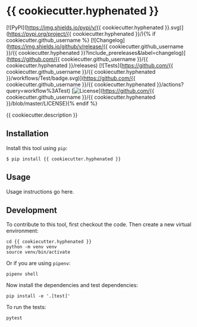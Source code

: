 # {{ cookiecutter.hyphenated }}

[![PyPI](https://img.shields.io/pypi/v/{{ cookiecutter.hyphenated }}.svg)](https://pypi.org/project/{{ cookiecutter.hyphenated }}/){% if cookiecutter.github_username %}
[![Changelog](https://img.shields.io/github/v/release/{{ cookiecutter.github_username }}/{{ cookiecutter.hyphenated }}?include_prereleases&label=changelog)](https://github.com/{{ cookiecutter.github_username }}/{{ cookiecutter.hyphenated }}/releases)
[![Tests](https://github.com/{{ cookiecutter.github_username }}/{{ cookiecutter.hyphenated }}/workflows/Test/badge.svg)](https://github.com/{{ cookiecutter.github_username }}/{{ cookiecutter.hyphenated }}/actions?query=workflow%3ATest)
[![License](https://img.shields.io/badge/license-Apache%202.0-blue.svg)](https://github.com/{{ cookiecutter.github_username }}/{{ cookiecutter.hyphenated }}/blob/master/LICENSE){% endif %}

{{ cookiecutter.description }}

## Installation

Install this tool using `pip`:

    $ pip install {{ cookiecutter.hyphenated }}

## Usage

Usage instructions go here.

## Development

To contribute to this tool, first checkout the code. Then create a new virtual environment:

    cd {{ cookiecutter.hyphenated }}
    python -m venv venv
    source venv/bin/activate

Or if you are using `pipenv`:

    pipenv shell

Now install the dependencies and test dependencies:

    pip install -e '.[test]'

To run the tests:

    pytest

